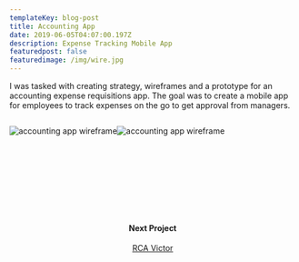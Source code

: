 ```yaml
---
templateKey: blog-post
title: Accounting App
date: 2019-06-05T04:07:00.197Z
description: Expense Tracking Mobile App
featuredpost: false
featuredimage: /img/wire.jpg
---
```

<span>I was tasked with creating strategy, wireframes and a prototype for an accounting expense requisitions app. The goal was to create a mobile app for employees to track expenses on the go to get approval from managers.</span>
<div style="text-align:center;display: inline-block">

![accounting app wireframe](/img/accounting1.png)![accounting app wireframe](/img/accounting2.png)
</div>
<div style="padding:120px 0;text-align:center;">
<h4>Next Project</h4>
<a href="/blog/2019-06-26-rca-victor">RCA Victor</a>
</div>
